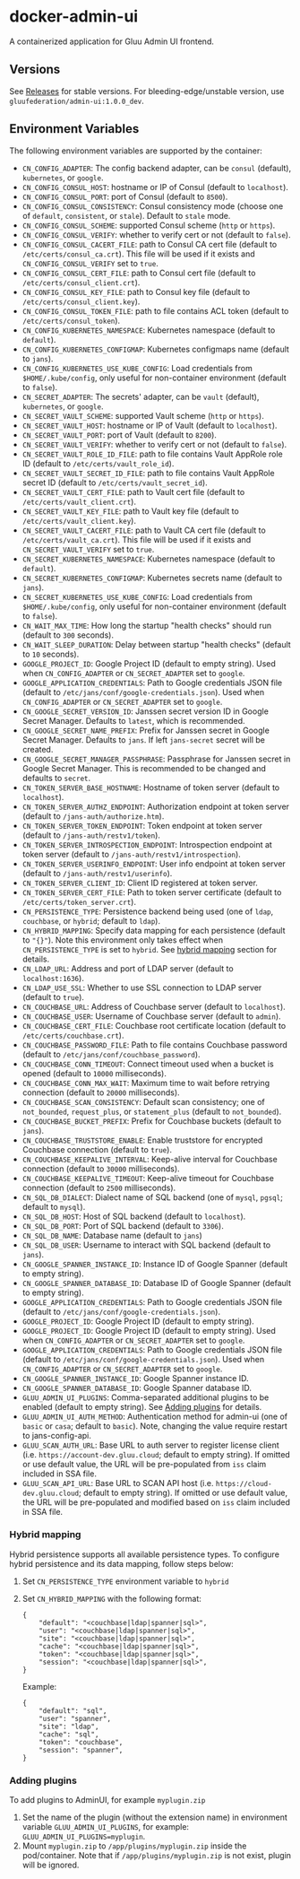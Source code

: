 # docker-admin-ui

A containerized application for Gluu Admin UI frontend.

## Versions

See [Releases](https://github.com/GluuFederation/docker-admin-ui/releases) for stable versions.
For bleeding-edge/unstable version, use `gluufederation/admin-ui:1.0.0_dev`.

## Environment Variables

The following environment variables are supported by the container:

- `CN_CONFIG_ADAPTER`: The config backend adapter, can be `consul` (default), `kubernetes`, or `google`.
- `CN_CONFIG_CONSUL_HOST`: hostname or IP of Consul (default to `localhost`).
- `CN_CONFIG_CONSUL_PORT`: port of Consul (default to `8500`).
- `CN_CONFIG_CONSUL_CONSISTENCY`: Consul consistency mode (choose one of `default`, `consistent`, or `stale`). Default to `stale` mode.
- `CN_CONFIG_CONSUL_SCHEME`: supported Consul scheme (`http` or `https`).
- `CN_CONFIG_CONSUL_VERIFY`: whether to verify cert or not (default to `false`).
- `CN_CONFIG_CONSUL_CACERT_FILE`: path to Consul CA cert file (default to `/etc/certs/consul_ca.crt`). This file will be used if it exists and `CN_CONFIG_CONSUL_VERIFY` set to `true`.
- `CN_CONFIG_CONSUL_CERT_FILE`: path to Consul cert file (default to `/etc/certs/consul_client.crt`).
- `CN_CONFIG_CONSUL_KEY_FILE`: path to Consul key file (default to `/etc/certs/consul_client.key`).
- `CN_CONFIG_CONSUL_TOKEN_FILE`: path to file contains ACL token (default to `/etc/certs/consul_token`).
- `CN_CONFIG_KUBERNETES_NAMESPACE`: Kubernetes namespace (default to `default`).
- `CN_CONFIG_KUBERNETES_CONFIGMAP`: Kubernetes configmaps name (default to `jans`).
- `CN_CONFIG_KUBERNETES_USE_KUBE_CONFIG`: Load credentials from `$HOME/.kube/config`, only useful for non-container environment (default to `false`).
- `CN_SECRET_ADAPTER`: The secrets' adapter, can be `vault` (default), `kubernetes`, or `google`.
- `CN_SECRET_VAULT_SCHEME`: supported Vault scheme (`http` or `https`).
- `CN_SECRET_VAULT_HOST`: hostname or IP of Vault (default to `localhost`).
- `CN_SECRET_VAULT_PORT`: port of Vault (default to `8200`).
- `CN_SECRET_VAULT_VERIFY`: whether to verify cert or not (default to `false`).
- `CN_SECRET_VAULT_ROLE_ID_FILE`: path to file contains Vault AppRole role ID (default to `/etc/certs/vault_role_id`).
- `CN_SECRET_VAULT_SECRET_ID_FILE`: path to file contains Vault AppRole secret ID (default to `/etc/certs/vault_secret_id`).
- `CN_SECRET_VAULT_CERT_FILE`: path to Vault cert file (default to `/etc/certs/vault_client.crt`).
- `CN_SECRET_VAULT_KEY_FILE`: path to Vault key file (default to `/etc/certs/vault_client.key`).
- `CN_SECRET_VAULT_CACERT_FILE`: path to Vault CA cert file (default to `/etc/certs/vault_ca.crt`). This file will be used if it exists and `CN_SECRET_VAULT_VERIFY` set to `true`.
- `CN_SECRET_KUBERNETES_NAMESPACE`: Kubernetes namespace (default to `default`).
- `CN_SECRET_KUBERNETES_CONFIGMAP`: Kubernetes secrets name (default to `jans`).
- `CN_SECRET_KUBERNETES_USE_KUBE_CONFIG`: Load credentials from `$HOME/.kube/config`, only useful for non-container environment (default to `false`).
- `CN_WAIT_MAX_TIME`: How long the startup "health checks" should run (default to `300` seconds).
- `CN_WAIT_SLEEP_DURATION`: Delay between startup "health checks" (default to `10` seconds).
- `GOOGLE_PROJECT_ID`: Google Project ID (default to empty string). Used when `CN_CONFIG_ADAPTER` or `CN_SECRET_ADAPTER` set to `google`.
- `GOOGLE_APPLICATION_CREDENTIALS`: Path to Google credentials JSON file (default to `/etc/jans/conf/google-credentials.json`). Used when `CN_CONFIG_ADAPTER` or `CN_SECRET_ADAPTER` set to `google`.
- `CN_GOOGLE_SECRET_VERSION_ID`: Janssen secret version ID in Google Secret Manager. Defaults to `latest`, which is recommended.
- `CN_GOOGLE_SECRET_NAME_PREFIX`: Prefix for Janssen secret in Google Secret Manager. Defaults to `jans`. If left `jans-secret` secret will be created.
- `CN_GOOGLE_SECRET_MANAGER_PASSPHRASE`: Passphrase for Janssen secret in Google Secret Manager. This is recommended to be changed and defaults to `secret`.
- `CN_TOKEN_SERVER_BASE_HOSTNAME`: Hostname of token server (default to `localhost`).
- `CN_TOKEN_SERVER_AUTHZ_ENDPOINT`: Authorization endpoint at token server (default to `/jans-auth/authorize.htm`).
- `CN_TOKEN_SERVER_TOKEN_ENDPOINT`: Token endpoint at token server (default to `/jans-auth/restv1/token`).
- `CN_TOKEN_SERVER_INTROSPECTION_ENDPOINT`: Introspection endpoint at token server (default to `/jans-auth/restv1/introspection`).
- `CN_TOKEN_SERVER_USERINFO_ENDPOINT`: User info endpoint at token server (default to `/jans-auth/restv1/userinfo`).
- `CN_TOKEN_SERVER_CLIENT_ID`: Client ID registered at token server.
- `CN_TOKEN_SERVER_CERT_FILE`: Path to token server certificate (default to `/etc/certs/token_server.crt`).
- `CN_PERSISTENCE_TYPE`: Persistence backend being used (one of `ldap`, `couchbase`, or `hybrid`; default to `ldap`).
- `CN_HYBRID_MAPPING`: Specify data mapping for each persistence (default to `"{}"`). Note this environment only takes effect when `CN_PERSISTENCE_TYPE` is set to `hybrid`. See [hybrid mapping](#hybrid-mapping) section for details.
- `CN_LDAP_URL`: Address and port of LDAP server (default to `localhost:1636`).
- `CN_LDAP_USE_SSL`: Whether to use SSL connection to LDAP server (default to `true`).
- `CN_COUCHBASE_URL`: Address of Couchbase server (default to `localhost`).
- `CN_COUCHBASE_USER`: Username of Couchbase server (default to `admin`).
- `CN_COUCHBASE_CERT_FILE`: Couchbase root certificate location (default to `/etc/certs/couchbase.crt`).
- `CN_COUCHBASE_PASSWORD_FILE`: Path to file contains Couchbase password (default to `/etc/jans/conf/couchbase_password`).
- `CN_COUCHBASE_CONN_TIMEOUT`: Connect timeout used when a bucket is opened (default to `10000` milliseconds).
- `CN_COUCHBASE_CONN_MAX_WAIT`: Maximum time to wait before retrying connection (default to `20000` milliseconds).
- `CN_COUCHBASE_SCAN_CONSISTENCY`: Default scan consistency; one of `not_bounded`, `request_plus`, or `statement_plus` (default to `not_bounded`).
- `CN_COUCHBASE_BUCKET_PREFIX`: Prefix for Couchbase buckets (default to `jans`).
- `CN_COUCHBASE_TRUSTSTORE_ENABLE`: Enable truststore for encrypted Couchbase connection (default to `true`).
- `CN_COUCHBASE_KEEPALIVE_INTERVAL`: Keep-alive interval for Couchbase connection (default to `30000` milliseconds).
- `CN_COUCHBASE_KEEPALIVE_TIMEOUT`: Keep-alive timeout for Couchbase connection (default to `2500` milliseconds).
- `CN_SQL_DB_DIALECT`: Dialect name of SQL backend (one of `mysql`, `pgsql`; default to `mysql`).
- `CN_SQL_DB_HOST`: Host of SQL backend (default to `localhost`).
- `CN_SQL_DB_PORT`: Port of SQL backend (default to `3306`).
- `CN_SQL_DB_NAME`: Database name (default to `jans`)
- `CN_SQL_DB_USER`: Username to interact with SQL backend (default to `jans`).
- `CN_GOOGLE_SPANNER_INSTANCE_ID`: Instance ID of Google Spanner (default to empty string).
- `CN_GOOGLE_SPANNER_DATABASE_ID`: Database ID of Google Spanner (default to empty string).
- `GOOGLE_APPLICATION_CREDENTIALS`: Path to Google credentials JSON file (default to `/etc/jans/conf/google-credentials.json`).
- `GOOGLE_PROJECT_ID`: Google Project ID (default to empty string).
- `GOOGLE_PROJECT_ID`: Google Project ID (default to empty string). Used when `CN_CONFIG_ADAPTER` or `CN_SECRET_ADAPTER` set to `google`.
- `GOOGLE_APPLICATION_CREDENTIALS`: Path to Google credentials JSON file (default to `/etc/jans/conf/google-credentials.json`). Used when `CN_CONFIG_ADAPTER` or `CN_SECRET_ADAPTER` set to `google`.
- `CN_GOOGLE_SPANNER_INSTANCE_ID`: Google Spanner instance ID.
- `CN_GOOGLE_SPANNER_DATABASE_ID`: Google Spanner database ID.
- `GLUU_ADMIN_UI_PLUGINS`: Comma-separated additional plugins to be enabled (default to empty string). See [Adding plugins](#adding-plugins) for details.
- `GLUU_ADMIN_UI_AUTH_METHOD`: Authentication method for admin-ui (one of `basic` or `casa`; default to `basic`). Note, changing the value require restart to jans-config-api.
- `GLUU_SCAN_AUTH_URL`: Base URL to auth server to register license client (i.e. `https://account-dev.gluu.cloud`; default to empty string). If omitted or use default value, the URL will be pre-populated from `iss` claim included in SSA file.
- `GLUU_SCAN_API_URL`: Base URL to SCAN API host (i.e. `https://cloud-dev.gluu.cloud`; default to empty string). If omitted or use default value, the URL will be pre-populated and modified based on `iss` claim included in SSA file.

### Hybrid mapping

Hybrid persistence supports all available persistence types. To configure hybrid persistence and its data mapping, follow steps below:

1. Set `CN_PERSISTENCE_TYPE` environment variable to `hybrid`

2. Set `CN_HYBRID_MAPPING` with the following format:

    ```
    {
        "default": "<couchbase|ldap|spanner|sql>",
        "user": "<couchbase|ldap|spanner|sql>",
        "site": "<couchbase|ldap|spanner|sql>",
        "cache": "<couchbase|ldap|spanner|sql>",
        "token": "<couchbase|ldap|spanner|sql>",
        "session": "<couchbase|ldap|spanner|sql>",
    }
    ```

    Example:

    ```
    {
        "default": "sql",
        "user": "spanner",
        "site": "ldap",
        "cache": "sql",
        "token": "couchbase",
        "session": "spanner",
    }
    ```

### Adding plugins

To add plugins to AdminUI, for example `myplugin.zip`

1. Set the name of the plugin (without the extension name) in environment variable `GLUU_ADMIN_UI_PLUGINS`, for example: `GLUU_ADMIN_UI_PLUGINS=myplugin`.
2. Mount `myplugin.zip` to `/app/plugins/myplugin.zip` inside the pod/container. Note that if `/app/plugins/myplugin.zip` is not exist, plugin will be ignored.

